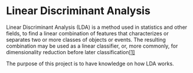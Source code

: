 # Linear Discriminant Analysis

Linear Discriminant Analysis (LDA) is a method used in statistics and other fields, to find a linear combination of features that characterizes or separates two or more classes of objects or events. The resulting combination may be used as a linear classifier, or, more commonly, for dimensionality reduction before later classification[[1]](https://en.wikipedia.org/wiki/Linear_discriminant_analysis)

The purpose of this project is to have knowledge on how LDA works.
